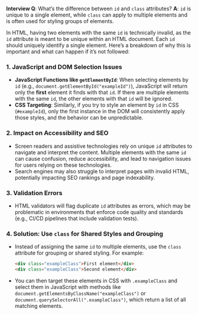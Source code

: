 
   **Interview Q**: What’s the difference between `id` and `class` attributes?
   **A**: `id` is unique to a single element, while `class` can apply to multiple elements and is often used for styling groups of elements.




In HTML, having two elements with the same `id` is technically invalid, as the `id` attribute is meant to be unique within an HTML document. Each `id` should uniquely identify a single element. Here’s a breakdown of why this is important and what can happen if it’s not followed:

### 1. **JavaScript and DOM Selection Issues**
   - **JavaScript Functions like `getElementById`**: When selecting elements by `id` (e.g., `document.getElementById("exampleId")`), JavaScript will return only the **first** element it finds with that `id`. If there are multiple elements with the same `id`, the other elements with that `id` will be ignored.
   - **CSS Targeting**: Similarly, if you try to style an element by `id` in CSS (`#exampleId`), only the first instance in the DOM will consistently apply those styles, and the behavior can be unpredictable.

### 2. **Impact on Accessibility and SEO**
   - Screen readers and assistive technologies rely on unique `id` attributes to navigate and interpret the content. Multiple elements with the same `id` can cause confusion, reduce accessibility, and lead to navigation issues for users relying on these technologies.
   - Search engines may also struggle to interpret pages with invalid HTML, potentially impacting SEO rankings and page indexability.

### 3. **Validation Errors**
   - HTML validators will flag duplicate `id` attributes as errors, which may be problematic in environments that enforce code quality and standards (e.g., CI/CD pipelines that include validation tests).

### 4. **Solution: Use `class` for Shared Styles and Grouping**
   - Instead of assigning the same `id` to multiple elements, use the `class` attribute for grouping or shared styling. For example:
     ```html
     <div class="exampleClass">First element</div>
     <div class="exampleClass">Second element</div>
     ```
   - You can then target these elements in CSS with `.exampleClass` and select them in JavaScript with methods like `document.getElementsByClassName("exampleClass")` or `document.querySelectorAll(".exampleClass")`, which return a list of all matching elements.




